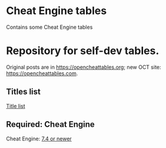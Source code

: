 # Cheat Engine tables
Contains some Cheat Engine tables

# Repository for self-dev tables.  
Original posts are in https://opencheattables.org; new OCT site: https://opencheattables.com.

## Titles list  
[Title list](https://github.com/bbfox0703/Mydev-Cheat-Engine-Tables/blob/main/TITLELIST.md)

## Required: Cheat Engine  
Cheat Engine: [7.4 or newer](https://github.com/cheat-engine/cheat-engine/releases)  
